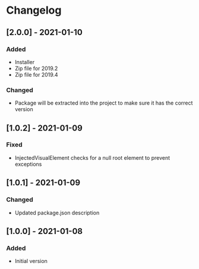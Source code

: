 # Changelog

## [2.0.0] - 2021-01-10
### Added
- Installer
- Zip file for 2019.2
- Zip file for 2019.4

### Changed
- Package will be extracted into the project to make sure it has the correct version

## [1.0.2] - 2021-01-09
### Fixed
- InjectedVisualElement checks for a null root element to prevent exceptions

## [1.0.1] - 2021-01-09
### Changed
- Updated package.json description

## [1.0.0] - 2021-01-08
### Added
- Initial version
